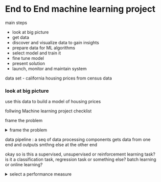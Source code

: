 # End to End machine learning project

main steps
- look at big picture
- get data
- discover and visualize data to gain insights
- prepare data for ML algorithms
- select model and train it
- fine tune model
- present solution
- launch, monitor and maintain system

data set - california housing prices from census data

### look at big picture

use this data to build a model of housing prices


follwing Machine learning project checklist

frame the problem



<details>
  <summary>frame the problem</summary>

what is the objective? how does the company expect to use and benefit from this model?

are there any existing solutions? how they solve it? can we use them as reference?
</details>

data pipeline : a seq of data processing components
gets data from one end and outputs smthng else at the other end


okay so is this a supervised, unsupervised or reinforcement learning task?
is it a classification task, regression task or something else?
batch learning or online learning?


<details>
  <summary>select a performance measure</summary>

root mean square error (RMSE) is a typical performance measure for regression problems
</details>

